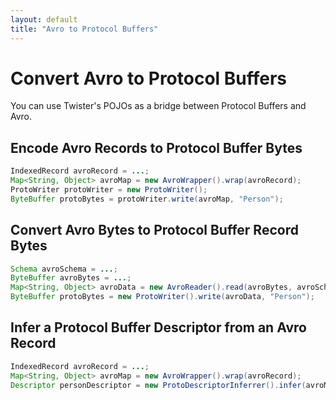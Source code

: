 ```yaml
---
layout: default
title: "Avro to Protocol Buffers"
---
```


# Convert Avro to Protocol Buffers

You can use Twister's POJOs as a bridge between Protocol Buffers and Avro.

## Encode Avro Records to Protocol Buffer Bytes

```java
IndexedRecord avroRecord = ...;
Map<String, Object> avroMap = new AvroWrapper().wrap(avroRecord);
ProtoWriter protoWriter = new ProtoWriter();
ByteBuffer protoBytes = protoWriter.write(avroMap, "Person");
```

## Convert Avro Bytes to Protocol Buffer Record Bytes

```java
Schema avroSchema = ...;
ByteBuffer avroBytes = ...;
Map<String, Object> avroData = new AvroReader().read(avroBytes, avroSchema);
ByteBuffer protoBytes = new ProtoWriter().write(avroData, "Person");
```

## Infer a Protocol Buffer Descriptor from an Avro Record

```java
IndexedRecord avroRecord = ...;
Map<String, Object> avroMap = new AvroWrapper().wrap(avroRecord);
Descriptor personDescriptor = new ProtoDescriptorInferrer().infer(avroMap, "Person");
```
